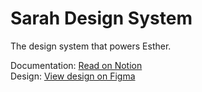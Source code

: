 # Sarah Design System

The design system that powers Esther.

Documentation: [Read on Notion](https://www.notion.so/arungovil/Sarah-Design-System-b32161a4456c441dad5cf527d33c80cf) <br>
Design: [View design on Figma](https://www.figma.com/file/jXVFrdeZDhByI5PK9xR2iT/Sarah)
